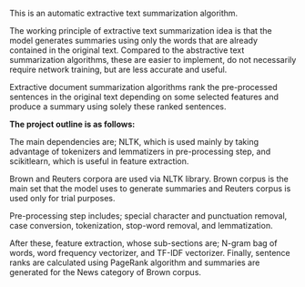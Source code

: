 This is an automatic extractive text summarization algorithm.

The working principle of extractive text summarization idea is that the model generates summaries using only the words that are already contained in the original text. Compared to the abstractive text summarization algorithms, these are easier to implement, do not necessarily require network training, but are less accurate and useful.

Extractive document summarization algorithms rank the pre-processed sentences in the original text depending on some selected features and produce a summary using solely these ranked sentences. 

********The project outline is as follows:********

The main dependencies are; NLTK, which is used mainly by taking advantage of tokenizers and lemmatizers in pre-processing step, and scikitlearn, which is useful in feature extraction.

Brown and Reuters corpora are used via NLTK library. Brown corpus is the main set that the model uses to generate summaries and Reuters corpus is used only for trial purposes.

Pre-processing step includes; special character and punctuation removal, case conversion, tokenization, stop-word removal, and lemmatization. 

After these, feature extraction, whose sub-sections are; N-gram bag of words, word frequency vectorizer, and TF-IDF vectorizer.
Finally, sentence ranks are calculated using PageRank algorithm and summaries are generated for the News category of Brown corpus.
